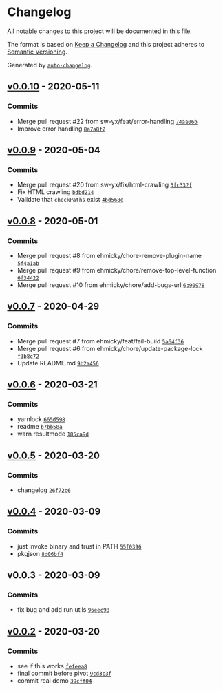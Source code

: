# Changelog

All notable changes to this project will be documented in this file.

The format is based on [Keep a Changelog](https://keepachangelog.com/en/1.0.0/)
and this project adheres to [Semantic Versioning](https://semver.org/spec/v2.0.0.html).

Generated by [`auto-changelog`](https://github.com/CookPete/auto-changelog).

## [v0.0.10](https://github.com/sw-yx/netlify-plugin-a11y/compare/v0.0.9...v0.0.10) - 2020-05-11

### Commits

- Merge pull request #22 from sw-yx/feat/error-handling [`74aa06b`](https://github.com/sw-yx/netlify-plugin-a11y/commit/74aa06b1dd0bdd7dbed326aca0f9a9d8c5a9fcf6)
- Improve error handling [`8a7a8f2`](https://github.com/sw-yx/netlify-plugin-a11y/commit/8a7a8f2d2d62080602bef0b1abd3574b9d52d125)

## [v0.0.9](https://github.com/sw-yx/netlify-plugin-a11y/compare/v0.0.8...v0.0.9) - 2020-05-04

### Commits

- Merge pull request #20 from sw-yx/fix/html-crawling [`3fc332f`](https://github.com/sw-yx/netlify-plugin-a11y/commit/3fc332f7459cf469dae8cc585f0355bb6c1dde29)
- Fix HTML crawling [`bdbd214`](https://github.com/sw-yx/netlify-plugin-a11y/commit/bdbd21410e807647c1f8cb207f7642a49c11e7a1)
- Validate that `checkPaths` exist [`4bd568e`](https://github.com/sw-yx/netlify-plugin-a11y/commit/4bd568e930b33b23e5974e55a6131831e397bee1)

## [v0.0.8](https://github.com/sw-yx/netlify-plugin-a11y/compare/v0.0.7...v0.0.8) - 2020-05-01

### Commits

- Merge pull request #8 from ehmicky/chore-remove-plugin-name [`5f4a1ab`](https://github.com/sw-yx/netlify-plugin-a11y/commit/5f4a1ab276db6a54cedb700023d0422a4dc3ff10)
- Merge pull request #9 from ehmicky/chore/remove-top-level-function [`6f34422`](https://github.com/sw-yx/netlify-plugin-a11y/commit/6f3442259f5a23914e4878af6e7bef0b39acef17)
- Merge pull request #10 from ehmicky/chore/add-bugs-url [`6b90978`](https://github.com/sw-yx/netlify-plugin-a11y/commit/6b9097891008ce58ae1259ff2db86b07164b6833)

## [v0.0.7](https://github.com/sw-yx/netlify-plugin-a11y/compare/v0.0.6...v0.0.7) - 2020-04-29

### Commits

- Merge pull request #7 from ehmicky/feat/fail-build [`5a64f36`](https://github.com/sw-yx/netlify-plugin-a11y/commit/5a64f369e37e1a2fcbb701eb75de0e3dbff0d710)
- Merge pull request #6 from ehmicky/chore/update-package-lock [`f3b8c72`](https://github.com/sw-yx/netlify-plugin-a11y/commit/f3b8c72b43d736a7ca85c015987f40db9b60c980)
- Update README.md [`9b2a456`](https://github.com/sw-yx/netlify-plugin-a11y/commit/9b2a456aa9dc59dd002c2934c437779f0e30d3b1)

## [v0.0.6](https://github.com/sw-yx/netlify-plugin-a11y/compare/v0.0.5...v0.0.6) - 2020-03-21

### Commits

- yarnlock [`665d598`](https://github.com/sw-yx/netlify-plugin-a11y/commit/665d598c628868398ace67442fffda7f7a3c4ba7)
- readme [`b7bb58a`](https://github.com/sw-yx/netlify-plugin-a11y/commit/b7bb58a2e2b6969b1c2f0b98735741cdd51f2a2e)
- warn resultmode [`185ca9d`](https://github.com/sw-yx/netlify-plugin-a11y/commit/185ca9d829cef9019aabbffe615f4e90baeaa949)

## [v0.0.5](https://github.com/sw-yx/netlify-plugin-a11y/compare/v0.0.2...v0.0.5) - 2020-03-20

### Commits

- changelog [`26f72c6`](https://github.com/sw-yx/netlify-plugin-a11y/commit/26f72c664d77a9bb82a9b43bed6ef944ef54bae1)

## [v0.0.4](https://github.com/sw-yx/netlify-plugin-a11y/compare/v0.0.3...v0.0.4) - 2020-03-09

### Commits

- just invoke binary and trust in PATH [`55f0396`](https://github.com/sw-yx/netlify-plugin-a11y/commit/55f0396ce52d388c82174c85e4c09c7b115c022e)
- pkgjson [`8d06bf4`](https://github.com/sw-yx/netlify-plugin-a11y/commit/8d06bf437a88ea673cfe51593a4c39417d9aa131)

## v0.0.3 - 2020-03-09

### Commits

- fix bug and add run utils [`96eec98`](https://github.com/sw-yx/netlify-plugin-a11y/commit/96eec983f3c75b5bf301a1bb56979d860c980b74)

## [v0.0.2](https://github.com/sw-yx/netlify-plugin-a11y/compare/v0.0.4...v0.0.2) - 2020-03-20

### Commits

- see if this works [`fefeea8`](https://github.com/sw-yx/netlify-plugin-a11y/commit/fefeea8958ebe8728af454655a6c86e4396e3c65)
- final commit before pivot [`9cd3c3f`](https://github.com/sw-yx/netlify-plugin-a11y/commit/9cd3c3f8dcace84f4cdd9b94a5c8d3efbeaf3ffd)
- commit real demo [`39cff04`](https://github.com/sw-yx/netlify-plugin-a11y/commit/39cff044b1c544f7f395d5a69c3abd6feb61ad2d)
